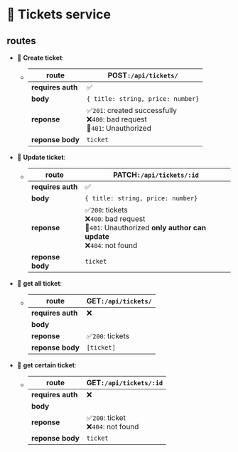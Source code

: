 # 🎫 Tickets service

## routes

- 🔨 **Create ticket**:
  - | route | **POST**`:/api/tickets/` |  
    |-|-|
    | **requires auth** | ✅ |  
    | **body** | `{ title: string, price: number}` |  
    | **reponse** | ✅`201`: created successfully <br /> ❌`400`: bad request <br /> 🔐`401`: Unauthorized |  
    | **reponse body** | `ticket` |
- 📝 **Update ticket**:
  - | route | **PATCH**`:/api/tickets/:id` |  
    |-|-|
    | **requires auth** | ✅ |  
    | **body** | `{ title: string, price: number}` |  
    | **reponse**|✅`200`: tickets <br /> ❌`400`: bad request <br /> 🔐`401`: Unauthorized **only author can update** <br /> ❌`404`: not found |
    | **reponse body** | `ticket` |
- 📖 **get all ticket**:
  - | route | **GET**`:/api/tickets/` |  
    |-|-|
    | **requires auth** | ❌ |  
    | **body** |  |  
    | **reponse** | ✅`200`: tickets |
    | **reponse body** | `[ticket]` |  
- 📖 **get certain ticket**:
  - | route | **GET**`:/api/tickets/:id` |  
    |-|-|
    | **requires auth** | ❌ |  
    | **body** |  |  
    | **reponse** | ✅`200`: ticket <br /> ❌`404`: not found |
    | **reponse body** | `ticket` |  
